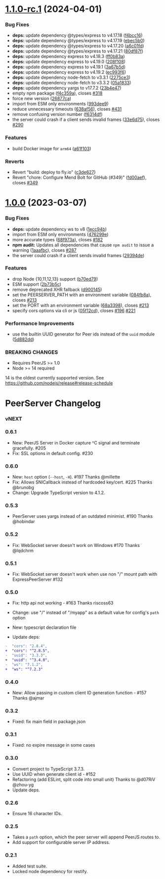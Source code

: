 # [1.1.0-rc.1](https://github.com/peers/peerjs-server/compare/v1.0.0...v1.1.0-rc.1) (2024-04-01)


### Bug Fixes

* **deps:** update dependency @types/express to v4.17.18 ([f4bcc16](https://github.com/peers/peerjs-server/commit/f4bcc1651598f349626b67099c7a39b01b417f6c))
* **deps:** update dependency @types/express to v4.17.19 ([ebec5b0](https://github.com/peers/peerjs-server/commit/ebec5b07aa29e951058d64a5c98efa238ce0069a))
* **deps:** update dependency @types/express to v4.17.20 ([a6c01fd](https://github.com/peers/peerjs-server/commit/a6c01fd47bfd89fa74a716650a44643612a659aa))
* **deps:** update dependency @types/express to v4.17.21 ([80df87f](https://github.com/peers/peerjs-server/commit/80df87f3da63624e6c7107453f3789e76d688798))
* **deps:** update dependency express to v4.18.3 ([ff0b83a](https://github.com/peers/peerjs-server/commit/ff0b83affc3772402638dd44be521cb2d4c55417))
* **deps:** update dependency express to v4.19.0 ([208f108](https://github.com/peers/peerjs-server/commit/208f1088a59b33fb6848089f1708cbcd96655a61))
* **deps:** update dependency express to v4.19.1 ([3a67b5d](https://github.com/peers/peerjs-server/commit/3a67b5d30cafa1efcb33a35daebbc00766cbf1b6))
* **deps:** update dependency express to v4.19.2 ([ec993f6](https://github.com/peers/peerjs-server/commit/ec993f6b7492858f61541e2ffb37110aabc6140b))
* **deps:** update dependency node-fetch to v3.3.1 ([2275ce3](https://github.com/peers/peerjs-server/commit/2275ce35eb3c44e0a22fd4a4e0d2dca66ebd1219))
* **deps:** update dependency node-fetch to v3.3.2 ([05a1833](https://github.com/peers/peerjs-server/commit/05a1833363b0592ee7941dd295c3ca9ac64d9d04))
* **deps:** update dependency yargs to v17.7.2 ([23b4e47](https://github.com/peers/peerjs-server/commit/23b4e47fb32a773d48027b0cdd0c10be7fad27cb))
* empty npm package ([f4c359a](https://github.com/peers/peerjs-server/commit/f4c359a351e115ba91742b4d703d9d94ec7d395e)), closes [#318](https://github.com/peers/peerjs-server/issues/318)
* force new version ([26877ca](https://github.com/peers/peerjs-server/commit/26877caac26ccfd9541624ca68b58488c70e05c0))
* import from ESM only environments ([993dee9](https://github.com/peers/peerjs-server/commit/993dee95a1f321322a15db6788275e39f586ed7d))
* reduce unnecessary timeouts ([638af56](https://github.com/peers/peerjs-server/commit/638af56f679881194f60b29ae7f7bb7b5756662a)), closes [#431](https://github.com/peers/peerjs-server/issues/431)
* remove confusing version number ([f6314df](https://github.com/peers/peerjs-server/commit/f6314df40c37add66deac5dd8487ad54e4814237))
* the server could crash if a client sends invalid frames ([33e6d75](https://github.com/peers/peerjs-server/commit/33e6d755cc8511954ac0094cb28ae92af95cfe12)), closes [#290](https://github.com/peers/peerjs-server/issues/290)


### Features

* build Docker image for `arm64` ([a61f103](https://github.com/peers/peerjs-server/commit/a61f103abdee352589758bfc34d8554538ff447a))


### Reverts

* Revert "build: deploy to fly.io" ([c3de627](https://github.com/peers/peerjs-server/commit/c3de627fad9ddd22230793fb3f6757d402a052a5))
* Revert "chore: Configure Mend Bolt for GitHub (#349)" ([fd00aef](https://github.com/peers/peerjs-server/commit/fd00aef9809dd60bb7e36b2fdc58e47a1e4b036c)), closes [#349](https://github.com/peers/peerjs-server/issues/349)

# [1.0.0](https://github.com/peers/peerjs-server/compare/v0.6.1...v1.0.0) (2023-03-07)


### Bug Fixes

* **deps:** update dependency ws to v8 ([1ecc94b](https://github.com/peers/peerjs-server/commit/1ecc94b887d23ac59b3622a2fefc9fdab24f170f))
* import from ESM only environments ([476299e](https://github.com/peers/peerjs-server/commit/476299ed08f73e41d175d61b4281736bf8df1ea6))
* more accurate types ([68f973a](https://github.com/peers/peerjs-server/commit/68f973afb44a1f71c9fd9a644602312d8ceda5cf)), closes [#182](https://github.com/peers/peerjs-server/issues/182)
* **npm audit:** Updates all dependencies that cause `npm audit` to issue a warning ([1aaafbc](https://github.com/peers/peerjs-server/commit/1aaafbc4504224f36287fd721f6edbc27a5b9eaa)), closes [#287](https://github.com/peers/peerjs-server/issues/287)
* the server could crash if a client sends invalid frames ([29394de](https://github.com/peers/peerjs-server/commit/29394dea5e1303cdf07337d39c2c93249fdd41db))


### Features

* drop Node {10,11,12,13} support ([b70ed79](https://github.com/peers/peerjs-server/commit/b70ed79d9a239593d128ea2914eea0c2107b03b2))
* ESM support ([2b73b5c](https://github.com/peers/peerjs-server/commit/2b73b5c97de4a366d6635719891b65d5f9878628))
* remove deprecated XHR fallback ([d900145](https://github.com/peers/peerjs-server/commit/d90014590160faf1d489a18ea489c28c43cd4690))
* set the PEERSERVER_PATH with an environment variable ([084fb8a](https://github.com/peers/peerjs-server/commit/084fb8a4bddfcb153a4cb861ba700c8352cd4b35)), closes [#213](https://github.com/peers/peerjs-server/issues/213)
* set the PORT with an environment variable ([68a3398](https://github.com/peers/peerjs-server/commit/68a3398f54b0f45bfe8c501c627f531980823ec1)), closes [#213](https://github.com/peers/peerjs-server/issues/213)
* specify cors options via cli or js ([05f12cd](https://github.com/peers/peerjs-server/commit/05f12cdc562b1a5eb9481f5116da7c001105793a)), closes [#196](https://github.com/peers/peerjs-server/issues/196) [#221](https://github.com/peers/peerjs-server/issues/221)


### Performance Improvements

* use the builtin UUID generator for Peer ids instead of the `uuid` module ([5d882dd](https://github.com/peers/peerjs-server/commit/5d882dd0c6af9bed8602e0507fdf5c1d284be075))


### BREAKING CHANGES

* Requires PeerJS >= 1.0
* Node >= 14 required

14 is the oldest currently supported version. See https://github.com/nodejs/release#release-schedule

# PeerServer Changelog

### vNEXT


### 0.6.1

* New: PeerJS Server in Docker capture ^C signal and terminate gracefully. #205
* Fix: SSL options in default config. #230

### 0.6.0

* New: `host` option (`--host`, `-H`). #197 Thanks @millette
* Fix: Allows SNICallback instead of hardcoded key/cert. #225 Thanks @brunobg
* Change: Upgrade TypeScript version to 4.1.2.

### 0.5.3

* PeerServer uses yargs instead of an outdated minimist. #190 Thanks @hobindar

### 0.5.2

* Fix: WebSocket server doesn't work  on Windows #170 Thanks @lqdchrm

### 0.5.1

* Fix: WebSocket server doesn't work  when use non "/" mount path with ExpressPeerServer #132

### 0.5.0

* Fix: http api not working - #163 Thanks riscoss63

* Change: use "/" instead of "/myapp" as a default value for config's `path` option

* New: typescript declaration file

* Update deps:
```diff
-  "cors": "2.8.4",
+  "cors": "^2.8.5",
-  "uuid": "3.3.3",
+  "uuid": "^3.4.0",
-  "ws": "7.1.2",
+  "ws": "^7.2.3"
```

### 0.4.0

* New: Allow passing in custom client ID generation function - #157 Thanks @ajmar

### 0.3.2

* Fixed: fix main field in package.json

### 0.3.1

* Fixed: no expire message in some cases

### 0.3.0

* Convert project to TypeScript 3.7.3.
* Use UUID when generate client id - #152
* Refactoring (add ESLint, split code into small unit) Thanks to @d07RiV @zhou-yg
* Update deps.

### 0.2.6

* Ensure 16 character IDs.

### 0.2.5

* Takes a `path` option, which the peer server will append PeerJS routes to.
* Add support for configurable server IP address.

### 0.2.1

* Added test suite.
* Locked node dependency for restify.
